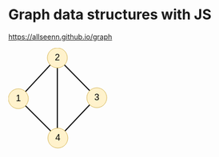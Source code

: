 # Graph data structures with JS

https://allseenn.github.io/graph

<svg xmlns="http://www.w3.org/2000/svg" width="198" height="202" viewBox="0 0 198 202">
  <g>
    <path d="M112 34L163 86" stroke="#000" stroke-width="2"/>
    <path d="M98 40V161" stroke="#000" stroke-width="2"/>
    <path d="M84 34L34 88" stroke="#000" stroke-width="2"/>
    <path d="M113 167L163 114" stroke="#000" stroke-width="2"/>
    <path d="M34 116L85 167" stroke="#000" stroke-width="2"/>
    <g font-family="Helvetica" font-size="18" text-anchor="middle" dominant-baseline="middle">
      <ellipse cx="98" cy="20" rx="20" ry="20" fill="#fff2cc" stroke="#d6b656"/>
      <text x="98" y="20" fill="#000">2</text>
      <ellipse cx="99" cy="181" rx="20" ry="20" fill="#fff2cc" stroke="#d6b656"/>
      <text x="99" y="181">4</text>
      <ellipse cx="177" cy="100" rx="20" ry="20" fill="#fff2cc" stroke="#d6b656"/>
      <text x="177" y="100">3</text>
      <ellipse cx="20" cy="102" rx="20" ry="20" fill="#fff2cc" stroke="#d6b656"/>
      <text x="20" y="102">1</text>
    </g>
  </g>
</svg>
